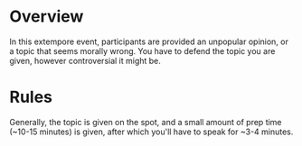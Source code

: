 <!-- TITLE: The Devil's Advocate -->
<!-- SUBTITLE: A literary event where you try to convince people in a cause you don't believe in.-->

# Overview
In this extempore event, participants are provided an unpopular opinion, or a topic that seems morally wrong. You have to defend the topic you are given, however controversial it might be. 
# Rules
Generally, the topic is given on the spot, and a small amount of prep time (~10-15 minutes) is given, after which you'll have to speak for ~3-4 minutes.